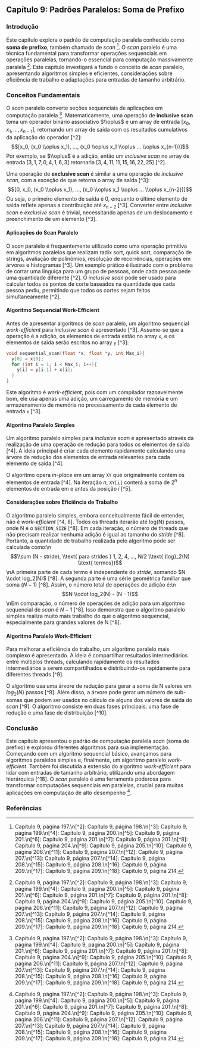 ## Capítulo 9: Padrões Paralelos: Soma de Prefixo

### Introdução
Este capítulo explora o padrão de computação paralela conhecido como **soma de prefixo**, também chamado de *scan* [^1]. O *scan* paralelo é uma técnica fundamental para transformar operações sequenciais em operações paralelas, tornando-o essencial para computação massivamente paralela [^1]. Este capítulo investigará a fundo o conceito de *scan* paralelo, apresentando algoritmos simples e eficientes, considerações sobre eficiência de trabalho e adaptações para entradas de tamanho arbitrário.

### Conceitos Fundamentais
O *scan* paralelo converte seções sequenciais de aplicações em computação paralela [^1]. Matematicamente, uma operação de **inclusive scan** toma um operador binário associativo $\\oplus$ e um array de entrada $[x_0, x_1, ..., x_{n-1}]$, retornando um array de saída com os resultados cumulativos da aplicação do operador [^2]:
$$[x_0, (x_0 \\oplus x_1), ..., (x_0 \\oplus x_1 \\oplus ... \\oplus x_{n-1})]$$
Por exemplo, se $\\oplus$ é a adição, então um *inclusive scan* no array de entrada $[3, 1, 7, 0, 4, 1, 6, 3]$ retornaria $[3, 4, 11, 11, 15, 16, 22, 25]$ [^2].

Uma operação de **exclusive scan** é similar a uma operação de *inclusive scan*, com a exceção de que retorna o array de saída [^3]:
$$[0, x_0, (x_0 \\oplus x_1), ..., (x_0 \\oplus x_1 \\oplus ... \\oplus x_{n-2})]$$
Ou seja, o primeiro elemento de saída é 0, enquanto o último elemento de saída reflete apenas a contribuição até $x_{n-2}$ [^3]. Converter entre *inclusive scan* e *exclusive scan* é trivial, necessitando apenas de um deslocamento e preenchimento de um elemento [^3].

#### Aplicações do Scan Paralelo
O *scan* paralelo é frequentemente utilizado como uma operação primitiva em algoritmos paralelos que realizam radix sort, quick sort, comparação de strings, avaliação de polinômios, resolução de recorrências, operações em árvores e histogramas [^3]. Um exemplo prático é ilustrado com o problema de cortar uma linguiça para um grupo de pessoas, onde cada pessoa pede uma quantidade diferente [^2]. O *inclusive scan* pode ser usado para calcular todos os pontos de corte baseados na quantidade que cada pessoa pediu, permitindo que todos os cortes sejam feitos simultaneamente [^2].

#### Algoritmo Sequencial Work-Efficient
Antes de apresentar algoritmos de *scan* paralelo, um algoritmo sequencial *work-efficient* para *inclusive scan* é apresentado [^3]. Assume-se que a operação é a adição, os elementos de entrada estão no array `x`, e os elementos de saída serão escritos no array `y` [^3]:

```c
void sequential_scan(float *x, float *y, int Max_i){
  y[0] = x[0];
  for (int i = 1; i < Max_i; i++){
    y[i] = y[i-1] + x[i];
  }
}
```
Este algoritmo é *work-efficient*, pois com um compilador razoavelmente bom, ele usa apenas uma adição, um carregamento de memória e um armazenamento de memória no processamento de cada elemento de entrada `x` [^3].

#### Algoritmo Paralelo Simples
Um algoritmo paralelo simples para *inclusive scan* é apresentado através da realização de uma operação de redução para todos os elementos de saída [^4]. A ideia principal é criar cada elemento rapidamente calculando uma árvore de redução dos elementos de entrada relevantes para cada elemento de saída [^4].

O algoritmo opera *in-place* em um array `XY` que originalmente contém os elementos de entrada [^4]. Na iteração *n*, `XY[i]` conterá a soma de $2^n$ elementos de entrada em e antes da posição *i* [^5].

#### Considerações sobre Eficiência de Trabalho
O algoritmo paralelo simples, embora conceitualmente fácil de entender, não é *work-efficient* [^4, 8]. Todos os threads iterarão até log(N) passos, onde N é o `SECTION_SIZE` [^8]. Em cada iteração, o número de threads que não precisam realizar nenhuma adição é igual ao tamanho do *stride* [^8]. Portanto, a quantidade de trabalho realizada pelo algoritmo pode ser calculada como:\n$$\\sum (N - stride), \\text{ para strides } 1, 2, 4, ..., N/2 \\text{ (log}_2(N) \\text{ termos})$$\nA primeira parte de cada termo é independente do *stride*, somando $N \\cdot log_2(N)$ [^8]. A segunda parte é uma série geométrica familiar que soma $(N-1)$ [^8]. Assim, o número total de operações de adição é:\n$$N \\cdot log_2(N) - (N - 1)$$\nEm comparação, o número de operações de adição para um algoritmo sequencial de *scan* é $N-1$ [^8]. Isso demonstra que o algoritmo paralelo simples realiza muito mais trabalho do que o algoritmo sequencial, especialmente para grandes valores de N [^8].

#### Algoritmo Paralelo Work-Efficient
Para melhorar a eficiência do trabalho, um algoritmo paralelo mais complexo é apresentado. A ideia é compartilhar resultados intermediários entre múltiplos threads, calculando rapidamente os resultados intermediários a serem compartilhados e distribuindo-os rapidamente para diferentes threads [^9].

O algoritmo usa uma árvore de redução para gerar a soma de N valores em $log_2(N)$ passos [^9]. Além disso, a árvore pode gerar um número de sub-somas que podem ser usados no cálculo de alguns dos valores de saída do *scan* [^9]. O algoritmo consiste em duas fases principais: uma fase de redução e uma fase de distribuição [^10].

### Conclusão
Este capítulo apresentou o padrão de computação paralela *scan* (soma de prefixo) e explorou diferentes algoritmos para sua implementação. Começando com um algoritmo sequencial básico, avançamos para algoritmos paralelos simples e, finalmente, um algoritmo paralelo *work-efficient*. Também foi discutida a extensão do algoritmo *work-efficient* para lidar com entradas de tamanho arbitrário, utilizando uma abordagem hierárquica [^18]. O *scan* paralelo é uma ferramenta poderosa para transformar computações sequenciais em paralelas, crucial para muitas aplicações em computação de alto desempenho [^1].

### Referências
[^1]: Capítulo 9, página 197.\n[^2]: Capítulo 9, página 198.\n[^3]: Capítulo 9, página 199.\n[^4]: Capítulo 9, página 200.\n[^5]: Capítulo 9, página 201.\n[^6]: Capítulo 9, página 201.\n[^7]: Capítulo 9, página 201.\n[^8]: Capítulo 9, página 204.\n[^9]: Capítulo 9, página 205.\n[^10]: Capítulo 9, página 206.\n[^11]: Capítulo 9, página 207.\n[^12]: Capítulo 9, página 207.\n[^13]: Capítulo 9, página 207.\n[^14]: Capítulo 9, página 208.\n[^15]: Capítulo 9, página 208.\n[^16]: Capítulo 9, página 209.\n[^17]: Capítulo 9, página 209.\n[^18]: Capítulo 9, página 214.

<!-- END -->